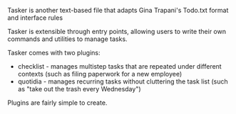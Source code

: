 Tasker is another text-based file that adapts Gina Trapani's Todo.txt format and interface rules

Tasker is extensible through entry points, allowing users to write their own commands and utilities to manage tasks.

Tasker comes with two plugins:

  * checklist - manages multistep tasks that are repeated under different contexts (such as filing paperwork for a new employee)
  * quotidia - manages recurring tasks without cluttering the task list (such as "take out the trash every Wednesday")

Plugins are fairly simple to create.

